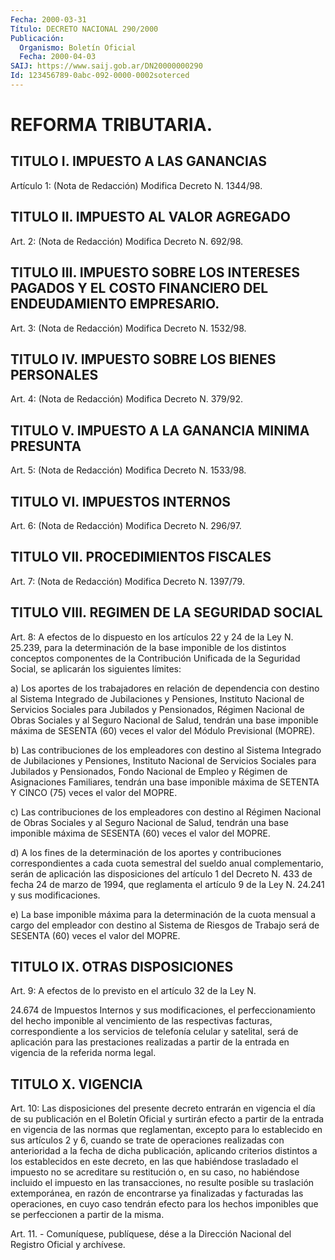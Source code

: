 ```yaml
---
Fecha: 2000-03-31
Título: DECRETO NACIONAL 290/2000
Publicación:
  Organismo: Boletín Oficial
  Fecha: 2000-04-03
SAIJ: https://www.saij.gob.ar/DN20000000290
Id: 123456789-0abc-092-0000-0002soterced
---
```

# REFORMA TRIBUTARIA.

## TITULO I. IMPUESTO A LAS GANANCIAS

<a id="1"></a>
Artículo 1: (Nota de Redacción) Modifica Decreto N. 1344/98.

## TITULO II. IMPUESTO AL VALOR AGREGADO

<a id="2"></a>
Art.  2: (Nota de Redacción) Modifica Decreto N. 692/98.

## TITULO III. IMPUESTO SOBRE LOS INTERESES PAGADOS Y EL COSTO FINANCIERO DEL ENDEUDAMIENTO EMPRESARIO.

<a id="3"></a>
Art.  3: (Nota de Redacción) Modifica Decreto N. 1532/98.

## TITULO IV. IMPUESTO SOBRE LOS BIENES PERSONALES

<a id="4"></a>
Art.  4: (Nota de Redacción) Modifica Decreto N. 379/92.

## TITULO V. IMPUESTO A LA GANANCIA MINIMA PRESUNTA

<a id="5"></a>
Art.  5: (Nota de Redacción) Modifica Decreto N. 1533/98.

## TITULO VI. IMPUESTOS INTERNOS

<a id="6"></a>
Art.  6: (Nota de Redacción) Modifica Decreto N. 296/97.

## TITULO VII. PROCEDIMIENTOS FISCALES

<a id="7"></a>
Art.  7: (Nota de Redacción) Modifica Decreto N. 1397/79.

## TITULO VIII. REGIMEN DE LA SEGURIDAD SOCIAL

<a id="8"></a>
Art.  8: A efectos de lo dispuesto en los artículos  22 y 24 de la Ley N. 25.239, para la determinación  de la base imponible  de  los distintos  conceptos componentes de la  Contribución  Unificada de la Seguridad Social, se aplicarán  los  siguientes límites:

a)  Los  aportes de los trabajadores en relación de dependencia con destino al Sistema Integrado de Jubilaciones y Pensiones, Instituto Nacional  de Servicios  Sociales para Jubilados y Pensionados, Régimen  Nacional de Obras Sociales  y  al Seguro Nacional de Salud, tendrán una base imponible  máxima  de SESENTA  (60)  veces el valor del  Módulo Previsional (MOPRE).

b) Las contribuciones  de  los  empleadores  con destino al Sistema Integrado  de  Jubilaciones  y  Pensiones,  Instituto  Nacional  de Servicios Sociales para Jubilados y Pensionados,  Fondo  Nacional de  Empleo y Régimen de Asignaciones Familiares, tendrán una  base imponible  máxima  de SETENTA Y CINCO (75) veces el valor del MOPRE.

c) Las contribuciones  de  los  empleadores  con destino al Régimen Nacional de Obras Sociales y al Seguro Nacional  de  Salud, tendrán una base imponible máxima de SESENTA (60) veces el valor del MOPRE.

d)  A los fines de la determinación de los aportes y contribuciones correspondientes a cada cuota semestral del sueldo anual complementario, serán de aplicación las disposiciones del artículo 1 del Decreto N. 433 de fecha 24 de marzo de 1994, que reglamenta el artículo 9 de la Ley N. 24.241 y sus modificaciones.

e) La  base  imponible  máxima  para  la determinación de la cuota mensual a cargo del empleador con destino  al Sistema de Riesgos de Trabajo  será  de   SESENTA  (60)  veces  el  valor  del  MOPRE.

## TITULO IX. OTRAS DISPOSICIONES

<a id="9"></a>
Art. 9:  A efectos  de lo previsto en el artículo 32 de la Ley N.

24.674 de Impuestos Internos y sus modificaciones, el perfeccionamiento del hecho imponible  al vencimiento  de  las respectivas facturas, correspondiente  a  los servicios de telefonía  celular  y  satelital, será de aplicación para las prestaciones realizadas a partir de la entrada en vigencia de la referida norma legal.

## TITULO X. VIGENCIA

<a id="10"></a>
Art. 10: Las disposiciones del  presente decreto entrarán en vigencia el día de su publicación en el Boletín Oficial y surtirán efecto a partir de la entrada en vigencia de las normas que reglamentan, excepto  para  lo  establecido  en  sus artículos  2 y 6, cuando se trate  de  operaciones  realizadas  con anterioridad  a  la fecha de dicha publicación, aplicando criterios distintos a los establecidos en este decreto, en las que habiéndose trasladado el impuesto no se acreditare su restitución o, en su caso, no habiéndose incluido el impuesto  en las transacciones, no resulte  posible  su traslación extemporánea,  en  razón  de  encontrarse ya finalizadas y facturadas las operaciones, en cuyo caso tendrán efecto para los hechos imponibles  que  se  perfeccionen  a partir de la misma.

<a id="11"></a>
Art. 11. - Comuníquese,  publíquese,  dése  a la Dirección Nacional del  Registro  Oficial  y  archívese.